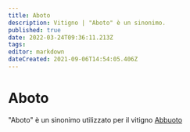 ```yaml
---
title: Aboto
description: Vitigno | "Aboto" è un sinonimo.
published: true
date: 2022-03-24T09:36:11.213Z
tags: 
editor: markdown
dateCreated: 2021-09-06T14:54:05.406Z
---
```


# Aboto
"Aboto" è un sinonimo utilizzato per il vitigno [Abbuoto](/vitigni/Italia/abbuoto)